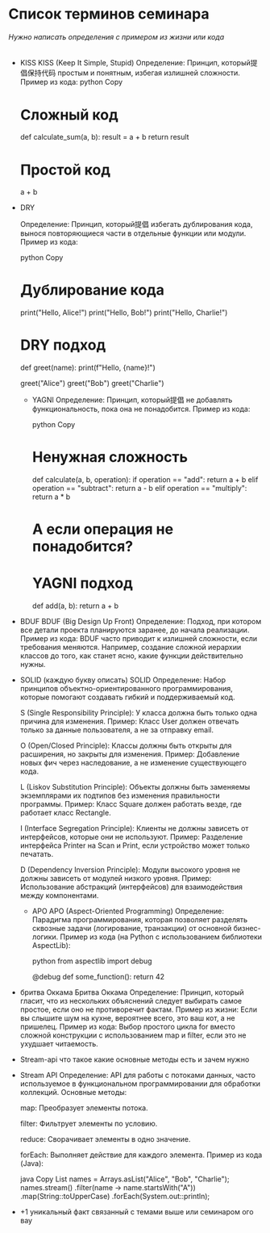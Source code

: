 # Список терминов семинара
###### Нужно написать определения с примером из жизни или кода
- KISS 
    KISS (Keep It Simple, Stupid)
     Определение: Принцип, который提倡保持代码 простым и понятным, избегая излишней сложности.
     Пример из кода:
    python
    Copy
    # Сложный код
    def calculate_sum(a, b):
    result = a + b
    return result

    # Простой код
    a + b

- DRY

    Определение: Принцип, который提倡 избегать дублирования кода, вынося повторяющиеся части в отдельные функции или модули.
  Пример из кода:

    python
    Copy
    # Дублирование кода
    print("Hello, Alice!")
    print("Hello, Bob!")
    print("Hello, Charlie!")
    
    # DRY подход
    def greet(name):
    print(f"Hello, {name}!")
    
    greet("Alice")
    greet("Bob")
    greet("Charlie")

  - YAGNI
    Определение: Принцип, который提倡 не добавлять функциональность, пока она не понадобится.
    Пример из кода:

    python
    Copy
    # Ненужная сложность
    def calculate(a, b, operation):
    if operation == "add":
    return a + b
    elif operation == "subtract":
    return a - b
    elif operation == "multiply":
    return a * b
    # А если операция не понадобится?
    
    # YAGNI подход
    def add(a, b):
    return a + b
- BDUF
  BDUF (Big Design Up Front)
       Определение: Подход, при котором все детали проекта планируются заранее, до начала реализации.
    Пример из кода:
  BDUF часто приводит к излишней сложности, если требования меняются. Например, создание сложной иерархии классов до того, как станет ясно, какие функции действительно нужны.
- SOLID (каждую букву описать)
  SOLID
  Определение: Набор принципов объектно-ориентированного программирования, которые помогают создавать гибкий и поддерживаемый код.

    S (Single Responsibility Principle): У класса должна быть только одна причина для изменения.
    Пример: Класс User должен отвечать только за данные пользователя, а не за отправку email.
    
    O (Open/Closed Principle): Классы должны быть открыты для расширения, но закрыты для изменения.
    Пример: Добавление новых фич через наследование, а не изменение существующего кода.
    
    L (Liskov Substitution Principle): Объекты должны быть заменяемы экземплярами их подтипов без изменения правильности программы.
    Пример: Класс Square должен работать везде, где работает класс Rectangle.
    
    I (Interface Segregation Principle): Клиенты не должны зависеть от интерфейсов, которые они не используют.
    Пример: Разделение интерфейса Printer на Scan и Print, если устройство может только печатать.
    
    D (Dependency Inversion Principle): Модули высокого уровня не должны зависеть от модулей низкого уровня.
    Пример: Использование абстракций (интерфейсов) для взаимодействия между компонентами.
  - APO
    APO (Aspect-Oriented Programming)
    Определение: Парадигма программирования, которая позволяет разделять сквозные задачи (логирование, транзакции) от основной бизнес-логики.
    Пример из кода (на Python с использованием библиотеки AspectLib):

    python
    from aspectlib import debug
    
    @debug
    def some_function():
    return 42
- бритва Оккама
  Бритва Оккама
  Определение: Принцип, который гласит, что из нескольких объяснений следует выбирать самое простое, если оно не противоречит фактам.
  Пример из жизни: Если вы слышите шум на кухне, вероятнее всего, это ваш кот, а не пришелец.
  Пример из кода:
  Выбор простого цикла for вместо сложной конструкции с использованием map и filter, если это не ухудшает читаемость.
- Stream-api что такое какие основные методы есть и зачем нужно
- Stream API
  Определение: API для работы с потоками данных, часто используемое в функциональном программировании для обработки коллекций.
  Основные методы:
    
    map: Преобразует элементы потока.
    
    filter: Фильтрует элементы по условию.
    
    reduce: Сворачивает элементы в одно значение.
    
    forEach: Выполняет действие для каждого элемента.
    Пример из кода (Java):
    
    java
    Copy
    List<String> names = Arrays.asList("Alice", "Bob", "Charlie");
    names.stream()
    .filter(name -> name.startsWith("A"))
    .map(String::toUpperCase)
    .forEach(System.out::println);
- +1 уникальный факт связанный с темами выше или семинаром
    ого вау 